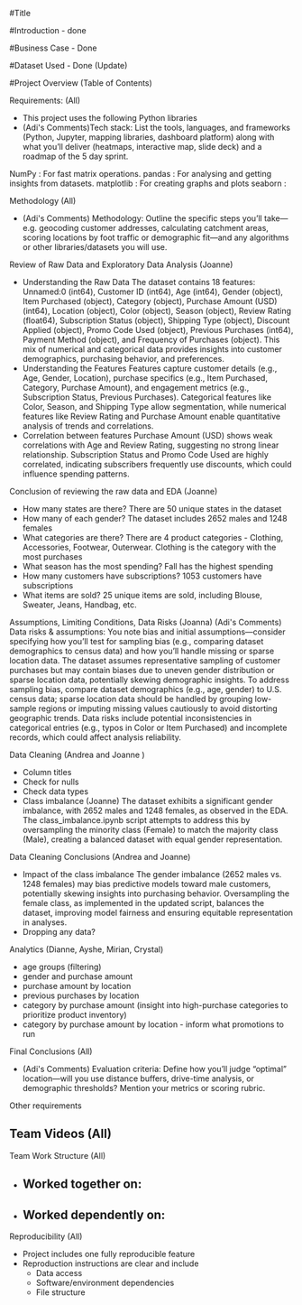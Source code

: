 #Title 

#Introduction - done 

#Business Case - Done

#Dataset Used - Done (Update)

#Project Overview (Table of Contents)

Requirements: (All)
- This project uses the following Python libraries
- (Adi's Comments)Tech stack: List the tools, languages, and frameworks (Python, Jupyter, mapping libraries, dashboard platform) along with what you’ll deliver (heatmaps, interactive map, slide deck) and a roadmap of the 5 day sprint.


NumPy : For fast matrix operations.
pandas : For analysing and getting insights from datasets.
matplotlib : For creating graphs and plots
seaborn : 

Methodology (All) 
- (Adi's Comments) Methodology: Outline the specific steps you’ll take—e.g. geocoding customer addresses, calculating catchment areas, scoring locations by foot traffic or demographic fit—and any algorithms or other libraries/datasets you will use.


Review of Raw Data and Exploratory Data Analysis (Joanne)
- Understanding the Raw Data
The dataset contains 18 features: Unnamed:0 (int64), Customer ID (int64), Age (int64), Gender (object), Item Purchased (object), Category (object), Purchase Amount (USD) (int64), Location (object), Color (object), Season (object), Review Rating (float64), Subscription Status (object), Shipping Type (object), Discount Applied (object), Promo Code Used (object), Previous Purchases (int64), Payment Method (object), and Frequency of Purchases (object). This mix of numerical and categorical data provides insights into customer demographics, purchasing behavior, and preferences.
- Understanding the Features
Features capture customer details (e.g., Age, Gender, Location), purchase specifics (e.g., Item Purchased, Category, Purchase Amount), and engagement metrics (e.g., Subscription Status, Previous Purchases). Categorical features like Color, Season, and Shipping Type allow segmentation, while numerical features like Review Rating and Purchase Amount enable quantitative analysis of trends and correlations.
- Correlation between features 
Purchase Amount (USD) shows weak correlations with Age and Review Rating, suggesting no strong linear relationship. Subscription Status and Promo Code Used are highly correlated, indicating subscribers frequently use discounts, which could influence spending patterns.

Conclusion of reviewing the raw data and EDA (Joanne)
- How many states are there?
There are 50 unique states in the dataset
- How many of each gender?
The dataset includes 2652 males and 1248 females
- What categories are there?
There are 4 product categories - Clothing, Accessories, Footwear, Outerwear. Clothing is the category with the most purchases
- What season has the most spending?
Fall has the highest spending
- How many customers have subscriptions?
1053 customers have subscriptions
- What items are sold?
25 unique items are sold, including Blouse, Sweater, Jeans, Handbag, etc.

Assumptions, Limiting Conditions, Data Risks (Joanna)
(Adi's Comments) Data risks & assumptions: You note bias and initial assumptions—consider specifying how you’ll test for sampling bias (e.g., comparing dataset demographics to census data) and how you’ll handle missing or sparse location data.
The dataset assumes representative sampling of customer purchases but may contain biases due to uneven gender distribution or sparse location data, potentially skewing demographic insights. To address sampling bias, compare dataset demographics (e.g., age, gender) to U.S. census data; sparse location data should be handled by grouping low-sample regions or imputing missing values cautiously to avoid distorting geographic trends. Data risks include potential inconsistencies in categorical entries (e.g., typos in Color or Item Purchased) and incomplete records, which could affect analysis reliability.

Data Cleaning (Andrea and Joanne )
- Column titles 
- Check for nulls 
- Check data types 
- Class imbalance (Joanne)
The dataset exhibits a significant gender imbalance, with 2652 males and 1248 females, as observed in the EDA. The class_imbalance.ipynb script attempts to address this by oversampling the minority class (Female) to match the majority class (Male), creating a balanced dataset with equal gender representation.

Data Cleaning Conclusions (Andrea and Joanne)
- Impact of the class imbalance 
The gender imbalance (2652 males vs. 1248 females) may bias predictive models toward male customers, potentially skewing insights into purchasing behavior. Oversampling the female class, as implemented in the updated script, balances the dataset, improving model fairness and ensuring equitable representation in analyses.
- Dropping any data?


Analytics (Dianne, Ayshe, Mirian, Crystal)
- age groups (filtering)
- gender and purchase amount
- purchase amount by location
- previous purchases by location
- category by purchase amount (insight into high-purchase categories to prioritize product inventory)
- category by purchase amount by location - inform what promotions to run

Final Conclusions (All)
- (Adi's Comments) Evaluation criteria: Define how you’ll judge “optimal” location—will you use distance buffers, drive-time analysis, or demographic thresholds? Mention your metrics or scoring rubric.

Other requirements

Team Videos (All)
- 

Team Work Structure (All)
- Worked together on:
    - 
- Worked dependently on:
    - 


Reproducibility (All)
- Project includes one fully reproducible feature 
- Reproduction instructions are clear and include 
    - Data access
    - Software/environment dependencies 
    - File structure 


